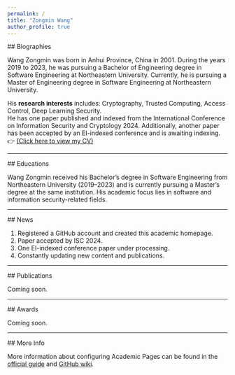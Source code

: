 ```yaml
---
permalink: /
title: "Zongmin Wang"
author_profile: true
---
```


<!-- Biographies Section -->
<div id="about"></div>
## Biographies

Wang Zongmin was born in Anhui Province, China in 2001. During the years 2019 to 2023, he was pursuing a Bachelor of Engineering degree in Software Engineering at Northeastern University. Currently, he is pursuing a Master of Engineering degree in Software Engineering at Northeastern University.

His **research interests** includes: Cryptography, Trusted Computing, Access Control, Deep Learning Security.  
He has one paper published and indexed from the International Conference on Information Security and Cryptology 2024. Additionally, another paper has been accepted by an EI-indexed conference and is awaiting indexing.  
👉 [(Click here to view my CV)](https://ZongminWang1.github.io/files/Template_CV_Eng.pdf)

---

<!-- Educations Section -->
<div id="educations"></div>
## Educations

Wang Zongmin received his Bachelor’s degree in Software Engineering from Northeastern University (2019–2023) and is currently pursuing a Master’s degree at the same institution. His academic focus lies in software and information security-related fields.

---

<!-- News Section -->
<div id="news"></div>
## News

1. Registered a GitHub account and created this academic homepage.  
2. Paper accepted by ISC 2024.  
3. One EI-indexed conference paper under processing.  
4. Constantly updating new content and publications.

---

<!-- Publications Section -->
<div id="publications"></div>
## Publications

Coming soon.

---

<!-- Awards Section -->
<div id="awards"></div>
## Awards

Coming soon.

---

<!-- For More Info Section -->
<div id="moreinfo"></div>
## More Info

More information about configuring Academic Pages can be found in the [official guide](https://academicpages.github.io/markdown/) and [GitHub wiki](https://github.com/academicpages/academicpages.github.io/wiki).
